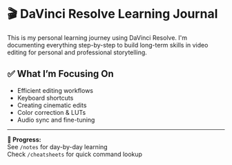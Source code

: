# 🎬 DaVinci Resolve Learning Journal

This is my personal learning journey using DaVinci Resolve. I'm documenting everything step-by-step to build long-term skills in video editing for personal and professional storytelling.

## ✅ What I’m Focusing On
- Efficient editing workflows
- Keyboard shortcuts
- Creating cinematic edits
- Color correction & LUTs
- Audio sync and fine-tuning

---

**📅 Progress:**  
See `/notes` for day-by-day learning  
Check `/cheatsheets` for quick command lookup
